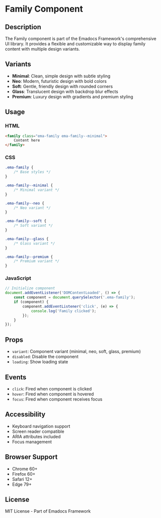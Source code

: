 # Family Component

## Description
The Family component is part of the Emadocs Framework's comprehensive UI library. It provides a flexible and customizable way to display family content with multiple design variants.

## Variants
- **Minimal**: Clean, simple design with subtle styling
- **Neo**: Modern, futuristic design with bold colors
- **Soft**: Gentle, friendly design with rounded corners
- **Glass**: Translucent design with backdrop blur effects
- **Premium**: Luxury design with gradients and premium styling

## Usage

### HTML
```html
<family class="ema-family ema-family--minimal">
    Content here
</family>
```

### CSS
```css
.ema-family {
    /* Base styles */
}

.ema-family--minimal {
    /* Minimal variant */
}

.ema-family--neo {
    /* Neo variant */
}

.ema-family--soft {
    /* Soft variant */
}

.ema-family--glass {
    /* Glass variant */
}

.ema-family--premium {
    /* Premium variant */
}
```

### JavaScript
```javascript
// Initialize component
document.addEventListener('DOMContentLoaded', () => {
    const component = document.querySelector('.ema-family');
    if (component) {
        component.addEventListener('click', (e) => {
            console.log('Family clicked');
        });
    }
});
```

## Props
- `variant`: Component variant (minimal, neo, soft, glass, premium)
- `disabled`: Disable the component
- `loading`: Show loading state

## Events
- `click`: Fired when component is clicked
- `hover`: Fired when component is hovered
- `focus`: Fired when component receives focus

## Accessibility
- Keyboard navigation support
- Screen reader compatible
- ARIA attributes included
- Focus management

## Browser Support
- Chrome 60+
- Firefox 60+
- Safari 12+
- Edge 79+

## License
MIT License - Part of Emadocs Framework

